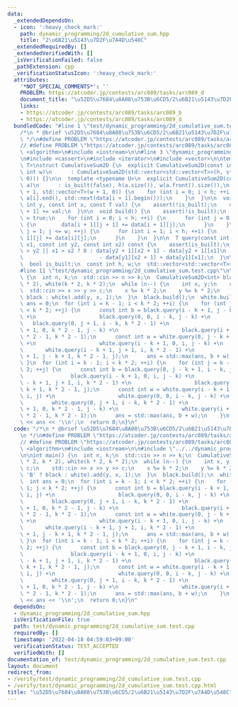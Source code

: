 ```yaml
---
data:
  _extendedDependsOn:
  - icon: ':heavy_check_mark:'
    path: dynamic_programming/2d_cumulative_sum.hpp
    title: "2\u6B21\u5143\u7D2F\u7A4D\u548C"
  _extendedRequiredBy: []
  _extendedVerifiedWith: []
  _isVerificationFailed: false
  _pathExtension: cpp
  _verificationStatusIcon: ':heavy_check_mark:'
  attributes:
    '*NOT_SPECIAL_COMMENTS*': ''
    PROBLEM: https://atcoder.jp/contests/arc089/tasks/arc089_d
    document_title: "\u52D5\u7684\u8A08\u753B\u6CD5/2\u6B21\u5143\u7D2F\u7A4D\u548C"
    links:
    - https://atcoder.jp/contests/arc089/tasks/arc089_b
    - https://atcoder.jp/contests/arc089/tasks/arc089_d
  bundledCode: "#line 1 \"test/dynamic_programming/2d_cumulative_sum.test.cpp\"\n\
    /*\n * @brief \u52D5\u7684\u8A08\u753B\u6CD5/2\u6B21\u5143\u7D2F\u7A4D\u548C\n\
    \ */\n#define PROBLEM \"https://atcoder.jp/contests/arc089/tasks/arc089_d\"\n\
    // #define PROBLEM \"https://atcoder.jp/contests/arc089/tasks/arc089_b\"\n\n#include\
    \ <algorithm>\n#include <iostream>\n\n#line 3 \"dynamic_programming/2d_cumulative_sum.hpp\"\
    \n#include <cassert>\n#include <iterator>\n#include <vector>\n\ntemplate <typename\
    \ T>\nstruct CumulativeSum2D {\n  explicit CumulativeSum2D(const int h, const\
    \ int w)\n      : CumulativeSum2D(std::vector<std::vector<T>>(h, std::vector<T>(w,\
    \ 0))) {}\n\n  template <typename U>\n  explicit CumulativeSum2D(const std::vector<std::vector<U>>&\
    \ a)\n      : is_built(false), h(a.size()), w(a.front().size()),\n        data(h\
    \ + 1, std::vector<T>(w + 1, 0)) {\n    for (int i = 0; i < h; ++i) {\n      std::copy(a[i].begin(),\
    \ a[i].end(), std::next(data[i + 1].begin()));\n    }\n  }\n\n  void add(const\
    \ int y, const int x, const T val) {\n    assert(!is_built);\n    data[y + 1][x\
    \ + 1] += val;\n  }\n\n  void build() {\n    assert(!is_built);\n    is_built\
    \ = true;\n    for (int i = 0; i < h; ++i) {\n      for (int j = 0; j < w; ++j)\
    \ {\n        data[i + 1][j + 1] += data[i + 1][j];\n      }\n    }\n    for (int\
    \ j = 1; j <= w; ++j) {\n      for (int i = 1; i < h; ++i) {\n        data[i +\
    \ 1][j] += data[i][j];\n      }\n    }\n  }\n\n  T query(const int y1, const int\
    \ x1, const int y2, const int x2) const {\n    assert(is_built);\n    return y1\
    \ > y2 || x1 > x2 ? 0 : data[y2 + 1][x2 + 1] - data[y2 + 1][x1]\n            \
    \                        - data[y1][x2 + 1] + data[y1][x1];\n  }\n\n private:\n\
    \  bool is_built;\n  const int h, w;\n  std::vector<std::vector<T>> data;\n};\n\
    #line 11 \"test/dynamic_programming/2d_cumulative_sum.test.cpp\"\n\nint main()\
    \ {\n  int n, k;\n  std::cin >> n >> k;\n  CumulativeSum2D<int> black(k * 2, k\
    \ * 2), white(k * 2, k * 2);\n  while (n--) {\n    int x, y;\n    char c;\n  \
    \  std::cin >> x >> y >> c;\n    x %= k * 2;\n    y %= k * 2;\n    (c == 'B' ?\
    \ black : white).add(y, x, 1);\n  }\n  black.build();\n  white.build();\n  int\
    \ ans = 0;\n  for (int i = k - 1; i < k * 2; ++i) {\n    for (int j = k - 1; j\
    \ < k * 2; ++j) {\n      const int b = black.query(i - k + 1, j - k + 1, i, j)\
    \ +\n                    black.query(0, 0, i - k, j - k) +\n                 \
    \   black.query(0, j + 1, i - k, k * 2 - 1) +\n                    black.query(i\
    \ + 1, 0, k * 2 - 1, j - k) +\n                    black.query(i + 1, j + 1, k\
    \ * 2 - 1, k * 2 - 1);\n      const int w = white.query(0, j - k + 1, i - k, j)\
    \ +\n                    white.query(i - k + 1, 0, i, j - k) +\n             \
    \       white.query(i - k + 1, j + 1, i, k * 2 - 1) +\n                    white.query(i\
    \ + 1, j - k + 1, k * 2 - 1, j);\n      ans = std::max(ans, b + w);\n    }\n \
    \ }\n  for (int i = k - 1; i < k * 2; ++i) {\n    for (int j = k - 1; j < k *\
    \ 2; ++j) {\n      const int b = black.query(0, j - k + 1, i - k, j) +\n     \
    \               black.query(i - k + 1, 0, i, j - k) +\n                    black.query(i\
    \ - k + 1, j + 1, i, k * 2 - 1) +\n                    black.query(i + 1, j -\
    \ k + 1, k * 2 - 1, j);\n      const int w = white.query(i - k + 1, j - k + 1,\
    \ i, j) +\n                    white.query(0, 0, i - k, j - k) +\n           \
    \         white.query(0, j + 1, i - k, k * 2 - 1) +\n                    white.query(i\
    \ + 1, 0, k * 2 - 1, j - k) +\n                    white.query(i + 1, j + 1, k\
    \ * 2 - 1, k * 2 - 1);\n      ans = std::max(ans, b + w);\n    }\n  }\n  std::cout\
    \ << ans << '\\n';\n  return 0;\n}\n"
  code: "/*\n * @brief \u52D5\u7684\u8A08\u753B\u6CD5/2\u6B21\u5143\u7D2F\u7A4D\u548C\
    \n */\n#define PROBLEM \"https://atcoder.jp/contests/arc089/tasks/arc089_d\"\n\
    // #define PROBLEM \"https://atcoder.jp/contests/arc089/tasks/arc089_b\"\n\n#include\
    \ <algorithm>\n#include <iostream>\n\n#include \"../../dynamic_programming/2d_cumulative_sum.hpp\"\
    \n\nint main() {\n  int n, k;\n  std::cin >> n >> k;\n  CumulativeSum2D<int> black(k\
    \ * 2, k * 2), white(k * 2, k * 2);\n  while (n--) {\n    int x, y;\n    char\
    \ c;\n    std::cin >> x >> y >> c;\n    x %= k * 2;\n    y %= k * 2;\n    (c ==\
    \ 'B' ? black : white).add(y, x, 1);\n  }\n  black.build();\n  white.build();\n\
    \  int ans = 0;\n  for (int i = k - 1; i < k * 2; ++i) {\n    for (int j = k -\
    \ 1; j < k * 2; ++j) {\n      const int b = black.query(i - k + 1, j - k + 1,\
    \ i, j) +\n                    black.query(0, 0, i - k, j - k) +\n           \
    \         black.query(0, j + 1, i - k, k * 2 - 1) +\n                    black.query(i\
    \ + 1, 0, k * 2 - 1, j - k) +\n                    black.query(i + 1, j + 1, k\
    \ * 2 - 1, k * 2 - 1);\n      const int w = white.query(0, j - k + 1, i - k, j)\
    \ +\n                    white.query(i - k + 1, 0, i, j - k) +\n             \
    \       white.query(i - k + 1, j + 1, i, k * 2 - 1) +\n                    white.query(i\
    \ + 1, j - k + 1, k * 2 - 1, j);\n      ans = std::max(ans, b + w);\n    }\n \
    \ }\n  for (int i = k - 1; i < k * 2; ++i) {\n    for (int j = k - 1; j < k *\
    \ 2; ++j) {\n      const int b = black.query(0, j - k + 1, i - k, j) +\n     \
    \               black.query(i - k + 1, 0, i, j - k) +\n                    black.query(i\
    \ - k + 1, j + 1, i, k * 2 - 1) +\n                    black.query(i + 1, j -\
    \ k + 1, k * 2 - 1, j);\n      const int w = white.query(i - k + 1, j - k + 1,\
    \ i, j) +\n                    white.query(0, 0, i - k, j - k) +\n           \
    \         white.query(0, j + 1, i - k, k * 2 - 1) +\n                    white.query(i\
    \ + 1, 0, k * 2 - 1, j - k) +\n                    white.query(i + 1, j + 1, k\
    \ * 2 - 1, k * 2 - 1);\n      ans = std::max(ans, b + w);\n    }\n  }\n  std::cout\
    \ << ans << '\\n';\n  return 0;\n}\n"
  dependsOn:
  - dynamic_programming/2d_cumulative_sum.hpp
  isVerificationFile: true
  path: test/dynamic_programming/2d_cumulative_sum.test.cpp
  requiredBy: []
  timestamp: '2022-04-18 04:59:03+09:00'
  verificationStatus: TEST_ACCEPTED
  verifiedWith: []
documentation_of: test/dynamic_programming/2d_cumulative_sum.test.cpp
layout: document
redirect_from:
- /verify/test/dynamic_programming/2d_cumulative_sum.test.cpp
- /verify/test/dynamic_programming/2d_cumulative_sum.test.cpp.html
title: "\u52D5\u7684\u8A08\u753B\u6CD5/2\u6B21\u5143\u7D2F\u7A4D\u548C"
---
```

